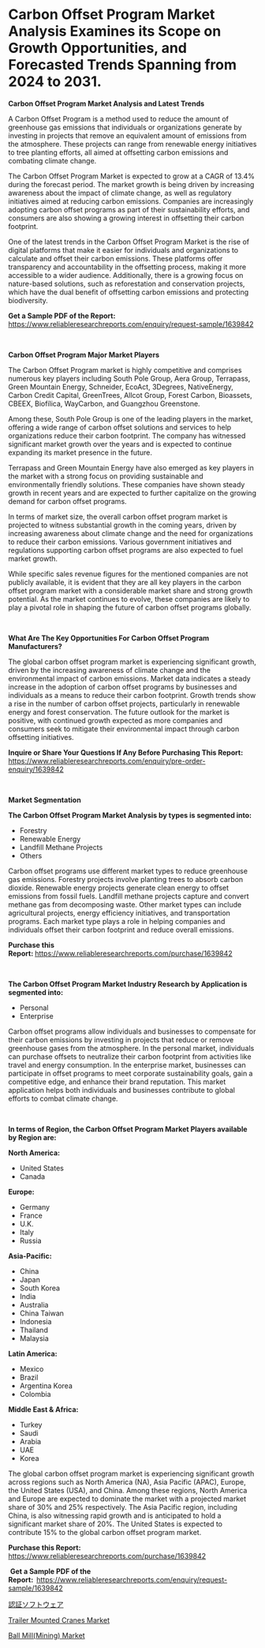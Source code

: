 <p><h1>Carbon Offset Program Market Analysis Examines its Scope on Growth Opportunities, and Forecasted Trends Spanning from 2024 to 2031.</h1></p><p><strong>Carbon Offset Program Market Analysis and Latest Trends</strong></p>
<p><p>A Carbon Offset Program is a method used to reduce the amount of greenhouse gas emissions that individuals or organizations generate by investing in projects that remove an equivalent amount of emissions from the atmosphere. These projects can range from renewable energy initiatives to tree planting efforts, all aimed at offsetting carbon emissions and combating climate change.</p><p>The Carbon Offset Program Market is expected to grow at a CAGR of 13.4% during the forecast period. The market growth is being driven by increasing awareness about the impact of climate change, as well as regulatory initiatives aimed at reducing carbon emissions. Companies are increasingly adopting carbon offset programs as part of their sustainability efforts, and consumers are also showing a growing interest in offsetting their carbon footprint.</p><p>One of the latest trends in the Carbon Offset Program Market is the rise of digital platforms that make it easier for individuals and organizations to calculate and offset their carbon emissions. These platforms offer transparency and accountability in the offsetting process, making it more accessible to a wider audience. Additionally, there is a growing focus on nature-based solutions, such as reforestation and conservation projects, which have the dual benefit of offsetting carbon emissions and protecting biodiversity.</p></p>
<p><strong>Get a Sample PDF of the Report:&nbsp;</strong> <a href="https://www.reliableresearchreports.com/enquiry/request-sample/1639842">https://www.reliableresearchreports.com/enquiry/request-sample/1639842</a></p>
<p>&nbsp;</p>
<p><strong>Carbon Offset Program Major Market Players</strong></p>
<p><p>The Carbon Offset Program market is highly competitive and comprises numerous key players including South Pole Group, Aera Group, Terrapass, Green Mountain Energy, Schneider, EcoAct, 3Degrees, NativeEnergy, Carbon Credit Capital, GreenTrees, Allcot Group, Forest Carbon, Bioassets, CBEEX, Biofílica, WayCarbon, and Guangzhou Greenstone. </p><p>Among these, South Pole Group is one of the leading players in the market, offering a wide range of carbon offset solutions and services to help organizations reduce their carbon footprint. The company has witnessed significant market growth over the years and is expected to continue expanding its market presence in the future.</p><p>Terrapass and Green Mountain Energy have also emerged as key players in the market with a strong focus on providing sustainable and environmentally friendly solutions. These companies have shown steady growth in recent years and are expected to further capitalize on the growing demand for carbon offset programs.</p><p>In terms of market size, the overall carbon offset program market is projected to witness substantial growth in the coming years, driven by increasing awareness about climate change and the need for organizations to reduce their carbon emissions. Various government initiatives and regulations supporting carbon offset programs are also expected to fuel market growth.</p><p>While specific sales revenue figures for the mentioned companies are not publicly available, it is evident that they are all key players in the carbon offset program market with a considerable market share and strong growth potential. As the market continues to evolve, these companies are likely to play a pivotal role in shaping the future of carbon offset programs globally.</p></p>
<p>&nbsp;</p>
<p><strong>What Are The Key Opportunities For Carbon Offset Program Manufacturers?</strong></p>
<p><p>The global carbon offset program market is experiencing significant growth, driven by the increasing awareness of climate change and the environmental impact of carbon emissions. Market data indicates a steady increase in the adoption of carbon offset programs by businesses and individuals as a means to reduce their carbon footprint. Growth trends show a rise in the number of carbon offset projects, particularly in renewable energy and forest conservation. The future outlook for the market is positive, with continued growth expected as more companies and consumers seek to mitigate their environmental impact through carbon offsetting initiatives.</p></p>
<p><strong>Inquire or Share Your Questions If Any Before Purchasing This Report:</strong> <a href="https://www.reliableresearchreports.com/enquiry/pre-order-enquiry/1639842">https://www.reliableresearchreports.com/enquiry/pre-order-enquiry/1639842</a></p>
<p>&nbsp;</p>
<p><strong>Market Segmentation</strong></p>
<p><strong>The Carbon Offset Program Market Analysis by types is segmented into:</strong></p>
<p><ul><li>Forestry</li><li>Renewable Energy</li><li>Landfill Methane Projects</li><li>Others</li></ul></p>
<p><p>Carbon offset programs use different market types to reduce greenhouse gas emissions. Forestry projects involve planting trees to absorb carbon dioxide. Renewable energy projects generate clean energy to offset emissions from fossil fuels. Landfill methane projects capture and convert methane gas from decomposing waste. Other market types can include agricultural projects, energy efficiency initiatives, and transportation programs. Each market type plays a role in helping companies and individuals offset their carbon footprint and reduce overall emissions.</p></p>
<p><strong>Purchase this Report:&nbsp;</strong><a href="https://www.reliableresearchreports.com/purchase/1639842">https://www.reliableresearchreports.com/purchase/1639842</a></p>
<p>&nbsp;</p>
<p><strong>The Carbon Offset Program Market Industry Research by Application is segmented into:</strong></p>
<p><ul><li>Personal</li><li>Enterprise</li></ul></p>
<p><p>Carbon offset programs allow individuals and businesses to compensate for their carbon emissions by investing in projects that reduce or remove greenhouse gases from the atmosphere. In the personal market, individuals can purchase offsets to neutralize their carbon footprint from activities like travel and energy consumption. In the enterprise market, businesses can participate in offset programs to meet corporate sustainability goals, gain a competitive edge, and enhance their brand reputation. This market application helps both individuals and businesses contribute to global efforts to combat climate change.</p></p>
<p>&nbsp;</p>
<p><strong>In terms of Region, the Carbon Offset Program Market Players available by Region are:</strong></p>
<p>
    <p> <strong> North America: </strong>
        <ul>
            <li>United States</li>
            <li>Canada</li>
        </ul>
        </p> 
    <p> <strong> Europe: </strong>
        <ul>
            <li>Germany</li>
            <li>France</li>
            <li>U.K.</li>
            <li>Italy</li>
            <li>Russia</li>
        </ul>
        </p> 
    <p> <strong> Asia-Pacific: </strong>
        <ul>
            <li>China</li>
            <li>Japan</li>
            <li>South Korea</li>
            <li>India</li>
            <li>Australia</li>
            <li>China Taiwan</li>
            <li>Indonesia</li>
            <li>Thailand</li>
            <li>Malaysia</li>
        </ul>
        </p> 
    <p> <strong> Latin America: </strong>
        <ul>
            <li>Mexico</li>
            <li>Brazil</li>
            <li>Argentina Korea</li>
            <li>Colombia</li>
        </ul>
        </p> 
    <p> <strong> Middle East & Africa: </strong>
        <ul>
            <li>Turkey</li>
            <li>Saudi</li>
            <li>Arabia</li>
            <li>UAE</li>
            <li>Korea</li>
        </ul>
    </p>
    </p>
<p><p>The global carbon offset program market is experiencing significant growth across regions such as North America (NA), Asia Pacific (APAC), Europe, the United States (USA), and China. Among these regions, North America and Europe are expected to dominate the market with a projected market share of 30% and 25% respectively. The Asia Pacific region, including China, is also witnessing rapid growth and is anticipated to hold a significant market share of 20%. The United States is expected to contribute 15% to the global carbon offset program market.</p></p>
<p><strong>Purchase this Report: </strong><a href="https://www.reliableresearchreports.com/purchase/1639842">https://www.reliableresearchreports.com/purchase/1639842</a></p>
<p>&nbsp;<strong>Get a Sample PDF of the Report:&nbsp;&nbsp;</strong><a href="https://www.reliableresearchreports.com/enquiry/request-sample/1639842">https://www.reliableresearchreports.com/enquiry/request-sample/1639842</a></p>
<p><strong></strong></p>
<p><p><a href="https://github.com/wkuactfdzwizk06/Market-Research-Report-List-1/blob/main/458519916514.md">認証ソフトウェア</a></p><p><a href="https://www.linkedin.com/pulse/trailer-mounted-cranes-market-offer-valuable-insights-size-i76ge?trackingId=h7X3zFme%2BHtH7z0fSW489Q%3D%3D">Trailer Mounted Cranes Market</a></p><p><a href="https://www.linkedin.com/pulse/decoding-ball-millmining-market-deep-dive-latest-trends-segmentation-qocvc?trackingId=DLrG1d98Uu0sybKXq9qeJQ%3D%3D">Ball Mill(Mining) Market</a></p></p>